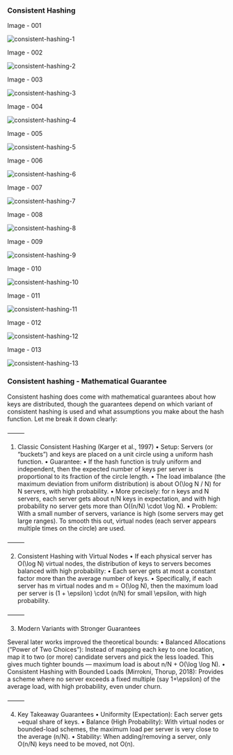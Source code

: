 ### Consistent Hashing

Image - 001

![consistent-hashing-1](../images/consistent_hashing/1.png)

Image - 002

![consistent-hashing-2](../images/consistent_hashing/2.png)

Image - 003

![consistent-hashing-3](../images/consistent_hashing/3.png)

Image - 004

![consistent-hashing-4](../images/consistent_hashing/4.png)

Image - 005

![consistent-hashing-5](../images/consistent_hashing/5.png)

Image - 006

![consistent-hashing-6](../images/consistent_hashing/6.png)

Image - 007

![consistent-hashing-7](../images/consistent_hashing/7.png)

Image - 008

![consistent-hashing-8](../images/consistent_hashing/8.png)

Image - 009

![consistent-hashing-9](../images/consistent_hashing/9.png)

Image - 010

![consistent-hashing-10](../images/consistent_hashing/10.png)

Image - 011

![consistent-hashing-11](../images/consistent_hashing/11.png)

Image - 012

![consistent-hashing-12](../images/consistent_hashing/12.png)

Image - 013

![consistent-hashing-13](../images/consistent_hashing/13.png)


### Consistent hashing - Mathematical Guarantee

Consistent hashing does come with mathematical guarantees about how keys are distributed, though the guarantees depend on which variant of consistent hashing is used and what assumptions you make about the hash function. Let me break it down clearly:

⸻

1. Classic Consistent Hashing (Karger et al., 1997)
	•	Setup: Servers (or “buckets”) and keys are placed on a unit circle using a uniform hash function.
	•	Guarantee:
	•	If the hash function is truly uniform and independent, then the expected number of keys per server is proportional to its fraction of the circle length.
	•	The load imbalance (the maximum deviation from uniform distribution) is about O(\log N / N) for N servers, with high probability.
	•	More precisely: for n keys and N servers, each server gets about n/N keys in expectation, and with high probability no server gets more than O((n/N) \cdot \log N).
	•	Problem: With a small number of servers, variance is high (some servers may get large ranges). To smooth this out, virtual nodes (each server appears multiple times on the circle) are used.

⸻

2. Consistent Hashing with Virtual Nodes
	•	If each physical server has O(\log N) virtual nodes, the distribution of keys to servers becomes balanced with high probability:
	•	Each server gets at most a constant factor more than the average number of keys.
	•	Specifically, if each server has m virtual nodes and m = O(\log N), then the maximum load per server is (1 + \epsilon) \cdot (n/N) for small \epsilon, with high probability.

⸻

3. Modern Variants with Stronger Guarantees

Several later works improved the theoretical bounds:
	•	Balanced Allocations (“Power of Two Choices”):
Instead of mapping each key to one location, map it to two (or more) candidate servers and pick the less loaded. This gives much tighter bounds — maximum load is about n/N + O(\log \log N).
	•	Consistent Hashing with Bounded Loads (Mirrokni, Thorup, 2018):
Provides a scheme where no server exceeds a fixed multiple (say 1+\epsilon) of the average load, with high probability, even under churn.

⸻

4. Key Takeaway Guarantees
	•	Uniformity (Expectation): Each server gets ~equal share of keys.
	•	Balance (High Probability): With virtual nodes or bounded-load schemes, the maximum load per server is very close to the average (n/N).
	•	Stability: When adding/removing a server, only O(n/N) keys need to be moved, not O(n).